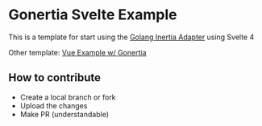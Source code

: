 # Gonertia Svelte Example

This is a template for start using the [Golang Inertia Adapter](https://github.com/romsar/gonertia) using Svelte 4

Other template: [Vue Example w/ Gonertia](https://github.com/henrriusdev/gonertia_vue_example)

## How to contribute

- Create a local branch or fork
- Upload the changes
- Make PR (understandable) 
